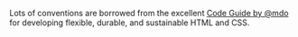 Lots of conventions are borrowed from the excellent [Code Guide by @mdo](http://mdo.github.io/code-guide/) for developing flexible, durable, and sustainable HTML and CSS.
